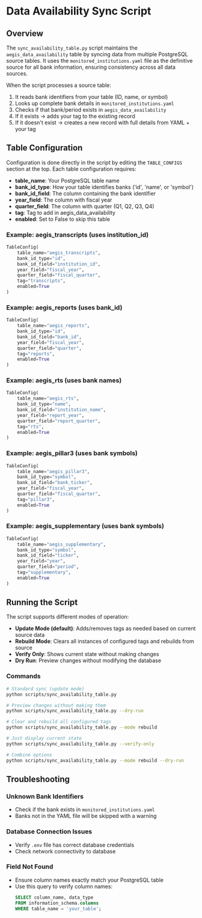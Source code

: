 # Data Availability Sync Script

## Overview

The `sync_availability_table.py` script maintains the `aegis_data_availability` table by syncing data from multiple PostgreSQL source tables. It uses the `monitored_institutions.yaml` file as the definitive source for all bank information, ensuring consistency across all data sources.

When the script processes a source table:
1. It reads bank identifiers from your table (ID, name, or symbol)
2. Looks up complete bank details in `monitored_institutions.yaml`
3. Checks if that bank/period exists in `aegis_data_availability`
4. If it exists → adds your tag to the existing record
5. If it doesn't exist → creates a new record with full details from YAML + your tag

## Table Configuration

Configuration is done directly in the script by editing the `TABLE_CONFIGS` section at the top. Each table configuration requires:

- **table_name**: Your PostgreSQL table name
- **bank_id_type**: How your table identifies banks ('id', 'name', or 'symbol')
- **bank_id_field**: The column containing the bank identifier
- **year_field**: The column with fiscal year
- **quarter_field**: The column with quarter (Q1, Q2, Q3, Q4)
- **tag**: Tag to add in aegis_data_availability
- **enabled**: Set to False to skip this table

### Example: aegis_transcripts (uses institution_id)
```python
TableConfig(
    table_name="aegis_transcripts",
    bank_id_type="id",
    bank_id_field="institution_id",
    year_field="fiscal_year",
    quarter_field="fiscal_quarter",
    tag="transcripts",
    enabled=True
)
```

### Example: aegis_reports (uses bank_id)
```python
TableConfig(
    table_name="aegis_reports",
    bank_id_type="id",
    bank_id_field="bank_id",
    year_field="fiscal_year",
    quarter_field="quarter",
    tag="reports",
    enabled=True
)
```

### Example: aegis_rts (uses bank names)
```python
TableConfig(
    table_name="aegis_rts",
    bank_id_type="name",
    bank_id_field="institution_name",
    year_field="report_year",
    quarter_field="report_quarter",
    tag="rts",
    enabled=True
)
```

### Example: aegis_pillar3 (uses bank symbols)
```python
TableConfig(
    table_name="aegis_pillar3",
    bank_id_type="symbol",
    bank_id_field="bank_ticker",
    year_field="fiscal_year",
    quarter_field="fiscal_quarter",
    tag="pillar3",
    enabled=True
)
```

### Example: aegis_supplementary (uses bank symbols)
```python
TableConfig(
    table_name="aegis_supplementary",
    bank_id_type="symbol",
    bank_id_field="ticker",
    year_field="year",
    quarter_field="period",
    tag="supplementary",
    enabled=True
)
```

## Running the Script

The script supports different modes of operation:

- **Update Mode (default)**: Adds/removes tags as needed based on current source data
- **Rebuild Mode**: Clears all instances of configured tags and rebuilds from source
- **Verify Only**: Shows current state without making changes
- **Dry Run**: Preview changes without modifying the database

### Commands
```bash
# Standard sync (update mode)
python scripts/sync_availability_table.py

# Preview changes without making them
python scripts/sync_availability_table.py --dry-run

# Clear and rebuild all configured tags
python scripts/sync_availability_table.py --mode rebuild

# Just display current state
python scripts/sync_availability_table.py --verify-only

# Combine options
python scripts/sync_availability_table.py --mode rebuild --dry-run
```

## Troubleshooting

### Unknown Bank Identifiers
- Check if the bank exists in `monitored_institutions.yaml`
- Banks not in the YAML file will be skipped with a warning

### Database Connection Issues
- Verify `.env` file has correct database credentials
- Check network connectivity to database

### Field Not Found
- Ensure column names exactly match your PostgreSQL table
- Use this query to verify column names:
  ```sql
  SELECT column_name, data_type
  FROM information_schema.columns
  WHERE table_name = 'your_table';
  ```